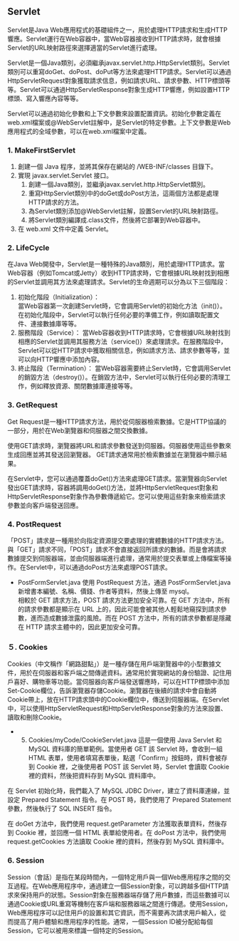 ## Servlet

Servlet是Java Web應用程式的基礎組件之一，用於處理HTTP請求和生成HTTP響應。Servlet運行在Web容器中，當Web容器接收到HTTP請求時，就會根據Servlet的URL映射路徑來選擇適當的Servlet進行處理。   
     
Servlet是一個Java類別，必須繼承javax.servlet.http.HttpServlet類別。Servlet類別可以重寫doGet、doPost、doPut等方法來處理HTTP請求。Servlet可以通過HttpServletRequest對象獲取請求信息，例如請求URL、請求參數、HTTP標頭等等。Servlet可以通過HttpServletResponse對象生成HTTP響應，例如設置HTTP標頭、寫入響應內容等等。   

Servlet可以通過初始化參數和上下文參數來設置配置資訊。初始化參數定義在web.xml檔案或@WebServlet註解中，是Servlet的特定參數。上下文參數是Web應用程式的全域參數，可以在web.xml檔案中定義。   

### 1. MakeFirstServlet

1. 創建一個 Java 程序，並將其保存在網站的 /WEB-INF/classes 目錄下。
2. 實現 javax.servlet.Servlet 接口。
    1. 創建一個Java類別，並繼承javax.servlet.http.HttpServlet類別。
    2. 重寫HttpServlet類別中的doGet或doPost方法，這兩個方法都是處理HTTP請求的方法。
    3. 為Servlet類別添加@WebServlet註解，設置Servlet的URL映射路徑。
    4. 將Servlet類別編譯成.class文件，然後將它部署到Web容器中。
3. 在 web.xml 文件中定義 Servlet。

### 2. LifeCycle

在Java Web開發中，Servlet是一種特殊的Java類別，用於處理HTTP請求。當Web容器（例如Tomcat或Jetty）收到HTTP請求時，它會根據URL映射找到相應的Servlet並調用其方法來處理請求。Servlet的生命週期可以分為以下三個階段：
1. 初始化階段（Initialization）：  
    當Web容器第一次創建Servlet時，它會調用Servlet的初始化方法（init()）。在初始化階段中，Servlet可以執行任何必要的準備工作，例如讀取配置文件、連接數據庫等等。
2. 服務階段（Service）：
    當Web容器收到HTTP請求時，它會根據URL映射找到相應的Servlet並調用其服務方法（service()）來處理請求。在服務階段中，Servlet可以從HTTP請求中獲取相關信息，例如請求方法、請求參數等等，並可以向HTTP響應中添加內容。
3. 終止階段（Termination）：
    當Web容器需要終止Servlet時，它會調用Servlet的銷毀方法（destroy()）。在銷毀方法中，Servlet可以執行任何必要的清理工作，例如釋放資源、關閉數據庫連接等等。

### 3. GetRequest

Get Request是一種HTTP請求方法，用於從伺服器檢索數據。它是HTTP協議的一部分，用於在Web瀏覽器和伺服器之間交換數據。

使用GET請求時，瀏覽器將URL和請求參數發送到伺服器。伺服器使用這些參數來生成回應並將其發送回瀏覽器。 GET請求通常用於檢索數據並在瀏覽器中顯示結果。

在Servlet中，您可以通過覆蓋doGet()方法來處理GET請求。當瀏覽器向Servlet發出GET請求時，容器將調用doGet()方法，並將HttpServletRequest對象和HttpServletResponse對象作為參數傳遞給它。您可以使用這些對象來檢索請求參數並向客戶端發送回應。

### 4. PostRequest

「POST」請求是一種用於向指定資源提交要處理的實體數據的HTTP請求方法。與「GET」請求不同，「POST」請求不會直接返回所請求的數據。而是會將請求數據提交到伺服器端，並由伺服器端進行處理，通常用於提交表單或上傳檔案等操作。在Servlet中，可以通過doPost方法來處理POST請求。   

* PostFormServlet.java
使用 PostRequest 方法，通過 PostFormServlet.java 新增書本編號、名稱、價錢、作者等資料，然後上傳至 mysql。   
相較於 GET 請求方法，POST 請求方法更加安全可靠。在 GET 方法中，所有的請求參數都是顯示在 URL 上的，因此可能會被其他人輕鬆地窺探到請求參數，進而造成數據泄露的風險。而在 POST 方法中，所有的請求參數都是隱藏在 HTTP 請求主體中的，因此更加安全可靠。

### ５. Cookies
Cookies（中文稱作「網路甜點」）是一種存儲在用戶端瀏覽器中的小型數據文件，用於在伺服器和客戶端之間傳遞資料。通常用於實現網站的身份驗證、記住用戶喜好、購物車等功能。當伺服器向客戶端發送響應時，可以在HTTP標頭中添加Set-Cookie欄位，告訴瀏覽器存儲Cookie。瀏覽器在後續的請求中會自動將Cookie帶上，放在HTTP請求頭中的Cookie欄位中，傳送到伺服器端。在Servlet中，可以使用HttpServletRequest和HttpServletResponse對象的方法來設置、讀取和刪除Cookie。   

* 5. Cookies/myCode/CookieServlet.java
這是一個使用 Java Servlet 和 MySQL 資料庫的簡單範例。當使用者 GET 該 Servlet 時，會收到一組 HTML 表單，使用者填寫表單後，點選「Confirm」按鈕時，資料會被存到 Cookie 裡，之後使用者 POST 該 Servlet 時，Servlet 會讀取 Cookie 裡的資料，然後把資料存到 MySQL 資料庫中。

在 Servlet 初始化時，我們載入了 MySQL JDBC Driver，建立了資料庫連線，並設定 Prepared Statement 指令。在 POST 時，我們使用了 Prepared Statement 參數，然後執行了 SQL INSERT 指令。

在 doGet 方法中，我們使用 request.getParameter 方法獲取表單資料，然後存到 Cookie 裡，並回應一個 HTML 表單給使用者。在 doPost 方法中，我們使用 request.getCookies 方法讀取 Cookie 裡的資料，然後存到 MySQL 資料庫中。

### 6. Session
Session（會話）是指在某段時間內，一個特定用戶與一個Web應用程序之間的交互過程。在Web應用程序中，通過建立一個Session對象，可以跨越多個HTTP請求來保持用戶的狀態。Session對象在服務器端存儲了用戶數據，而這些數據可以通過Cookie或URL重寫等機制在客戶端和服務器端之間進行傳遞。使用Session，Web應用程序可以記住用戶的設置和其它資訊，而不需要再次請求用戶輸入，從而提高了用戶體驗和應用程序的性能。通常，一個Session ID被分配給每個Session，它可以被用來標識一個特定的Session。